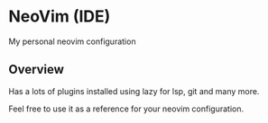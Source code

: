 # NeoVim (IDE)
My personal neovim configuration

## Overview

Has a lots of plugins installed using lazy for lsp, git and many more.

Feel free to use it as a reference for your neovim configuration.
